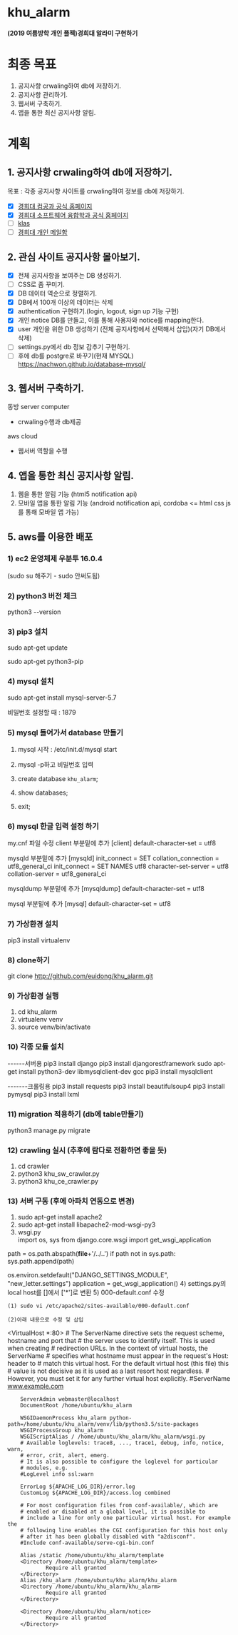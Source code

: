 # khu_alarm
<STRONG>(2019 여름방학 개인 플젝)경희대 알라미 구현하기 </STRONG>

# 최종 목표

1. 공지사항 crwaling하여 db에 저장하기.
2. 공지사항 관리하기.
3. 웹서버 구축하기.
4. 앱을 통한 최신 공지사항 알림.

# 계획

## 1. 공지사항 crwaling하여 db에 저장하기.
목표 : 각종 공지사항 사이트를 crwaling하여 정보를 db에 저장하기.

- [x] [경희대 컴공과 공식 홈페이지](http://ce.khu.ac.kr/index.php?hCode=BOARD&bo_idx=2) 
- [x] [경희대 소프트웨어 융합학과 공식 홈페이지](http://swedu.khu.ac.kr/board5/bbs/board.php?bo_table=06_01)
- [ ] [klas](www.klas.khu.ac.kr)
- [ ] [경희대 개인 메일함](https://mail.khu.ac.kr/) 

## 2. 관심 사이트 공지사항 몰아보기.

- [x] 전체 공지사항을 보여주는 DB 생성하기.
- [ ] CSS로 좀 꾸미기.
- [x] DB 데이터 역순으로 정렬하기.
- [x] DB에서 100개 이상의 데이터는 삭제
- [x] authentication 구현하기.(login, logout, sign up 기능 구현)
- [x] 개인 notice DB를 만들고, 이를 통해 사용자와 notice를 mapping한다.
- [x] user 개인을 위한 DB 생성하기 (전체 공지사항에서 선택해서 삽입)(자기 DB에서 삭제)
- [ ] settings.py에서 db 정보 감추기 구현하기. 
- [ ] 후에 db를 postgre로 바꾸기(현재 MYSQL) https://nachwon.github.io/database-mysql/

## 3. 웹서버 구축하기.

동방 server computer

- crwaling수행과 db제공

aws cloud

- 웹서버 역할을 수행

## 4. 앱을 통한 최신 공지사항 알림.
1) 웹을 통한 알림 기능 (html5 notification api)
2) 모바일 앱을 통한 알림 기능 (android notification api, cordoba <= html css js를 통해 모바일 앱 가능)


## 5. aws를 이용한 배포
### 1) ec2 운영체제 우분투 16.0.4

(sudo su 해주기 - sudo 안써도됨)

### 2) python3 버전 체크
python3 --version

### 3) pip3 설치

sudo apt-get update

sudo apt-get python3-pip

### 4) mysql 설치

sudo apt-get install mysql-server-5.7

비밀번호 설정할 때 : 1879

### 5) mysql 들어가서 database 만들기 

1) mysql 시작 : /etc/init.d/mysql start

2) mysql -p하고 비밀번호 입력

3) create database `khu_alarm`;

4) show databases;

5) exit;

### 6) mysql 한글 입력 설정 하기

my.cnf 파일 수정
client 부분밑에 추가
[client]
default-character-set = utf8
 
mysqld 부분밑에 추가
[mysqld]
init_connect = SET collation_connection = utf8_general_ci
init_connect = SET NAMES utf8
character-set-server = utf8
collation-server = utf8_general_ci
 
mysqldump 부분밑에 추가
[mysqldump]
default-character-set = utf8
 
mysql 부분밑에 추가
[mysql]
default-character-set = utf8

### 7) 가상환경 설치

pip3 install virtualenv

### 8) clone하기

git clone http://github.com/euidong/khu_alarm.git

### 9) 가상환경 실행

1) cd khu_alarm
2) virtualenv venv
3) source venv/bin/activate

### 10) 각종 모듈 설치
------서버용
pip3 install django
pip3 install djangorestframework
sudo apt-get install python3-dev libmysqlclient-dev gcc
pip3 install mysqlclient

-------크롤링용
pip3 install requests
pip3 install beautifulsoup4
pip3 install pymysql
pip3 install lxml

### 11) migration 적용하기 (db에 table만들기)
python3 manage.py migrate

### 12) crawling 실시 (추후에 람다로 전환하면 좋을 듯)

1) cd crawler
2) python3 khu_sw_crawler.py
3) python3 khu_ce_crawler.py

### 13) 서버 구동 (후에 아파치 연동으로 변경)

1) sudo apt-get install apache2
2) sudo apt-get install libapache2-mod-wsgi-py3 
3) wsgi.py  
import os, sys
from django.core.wsgi import get_wsgi_application
 
path = os.path.abspath(__file__+'/../..')
if path not in sys.path:
    sys.path.append(path)
 
os.environ.setdefault("DJANGO_SETTINGS_MODULE", "new_letter.settings")
application = get_wsgi_application()
4) settings.py의 local host를 []에서 ['*']로 변환
5) 000-default.conf 수정
	
	(1) sudo vi /etc/apache2/sites-available/000-default.conf
	
	(2)아래 내용으로 수정 및 삽입

<VirtualHost *:80>
        # The ServerName directive sets the request scheme, hostname and port that
        # the server uses to identify itself. This is used when creating
        # redirection URLs. In the context of virtual hosts, the ServerName
        # specifies what hostname must appear in the request's Host: header to
        # match this virtual host. For the default virtual host (this file) this
        # value is not decisive as it is used as a last resort host regardless.
        # However, you must set it for any further virtual host explicitly.
        #ServerName www.example.com

        ServerAdmin webmaster@localhost
        DocumentRoot /home/ubuntu/khu_alarm

        WSGIDaemonProcess khu_alarm python-path=/home/ubuntu/khu_alarm/venv/lib/python3.5/site-packages
        WSGIProcessGroup khu_alarm
        WSGIScriptAlias / /home/ubuntu/khu_alarm/khu_alarm/wsgi.py
        # Available loglevels: trace8, ..., trace1, debug, info, notice, warn,
        # error, crit, alert, emerg.
        # It is also possible to configure the loglevel for particular
        # modules, e.g.
        #LogLevel info ssl:warn

        ErrorLog ${APACHE_LOG_DIR}/error.log
        CustomLog ${APACHE_LOG_DIR}/access.log combined

        # For most configuration files from conf-available/, which are
        # enabled or disabled at a global level, it is possible to
        # include a line for only one particular virtual host. For example the
        # following line enables the CGI configuration for this host only
        # after it has been globally disabled with "a2disconf".
        #Include conf-available/serve-cgi-bin.conf

        Alias /static /home/ubuntu/khu_alarm/template
        <Directory /home/ubuntu/khu_alarm/template>
                Require all granted
        </Directory>
        Alias /khu_alarm /home/ubuntu/khu_alarm/khu_alarm
        <Directory /home/ubuntu/khu_alarm/khu_alarm>
                Require all granted
        </Directory>

        <Directory /home/ubuntu/khu_alarm/notice>
                Require all granted
        </Directory>


</VirtualHost>
